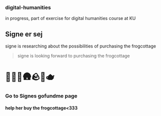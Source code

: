 ### digital-humanities
in progress, part of exercise for digital humanities course at KU
## Signe er sej
signe is researching about the possibilities of purchasing the frogcottage
>signe is looking forward to purchasing the frogcottage
# 🐸🐸🐸🛖🪨🌷🫖
### Go to Signes gofundme page
#### help her buy the frogcottage<333
